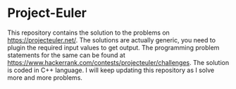 # Project-Euler

This repository contains the solution to the problems on https://projecteuler.net/.
The solutions are actually generic, you need to plugin the required input values to get output.
The programming problem statements for the same can be found at https://www.hackerrank.com/contests/projecteuler/challenges.
The solution is coded in C++ language.
I will keep updating this repository as I solve more and more problems.
